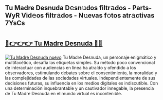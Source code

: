 ## Tu Madre Desnuda D𝚎sn𝚞dos filtr𝚊dos - Parts-WyR Vid𝚎os filtr𝚊dos - N𝚞evas f𝚘tos atr𝚊ctivas 7YsCs

# <h2><a href="http://mb5uqc8.tromn.icu/?c=Tu+Madre+Desnuda">🔗👉👉👉 Tu Madre Desnuda 🔗🔗</a></h2>

[![Tu Madre Desnuda nuevo](https://i.imgur.com/pEAQMta.gif)](http://mb5uqc8.tromn.icu/?c=Tu+Madre+Desnuda)
Tu Madre Desnuda, un personaje enigmático y multifacético, desafía las etiquetas simples. Su método poco convencional de interactuar con audiencias en línea ha atraído y ofendido a los observadores, estimulando debates sobre el consentimiento, la moralidad y las complejidades de las sociedades virtuales. Independientemente de sus decisiones futuras, su influencia en los medios digitales es indiscutible. Con una determinación inquebrantable y un cautivador innegable, la presencia de Tu Madre Desnuda en el mundo virtual es incontenible.
